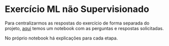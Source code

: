 # **Exercício ML não Supervisionado**

Para centralizarmos as respostas do exercício de forma separada do projeto,  [aqui](https://github.com/eduardo-data/Machine_Learning_Nao_Supervisionado/blob/main/Data/Data_exercise/Exercice_ML.ipynb)  temos um notebook com as perguntas e respostas solicitadas.

No próprio notebook há explicações para cada etapa.
